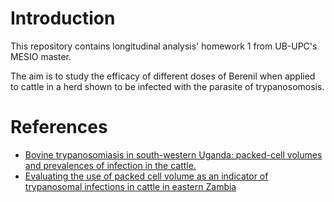 # Introduction

This repository contains longitudinal analysis' homework 1 from UB-UPC's MESIO master.

The aim is to study the efficacy of different doses of Berenil when applied to cattle in a herd shown to be infected with the parasite of trypanosomosis.

# References

* [Bovine trypanosomiasis in south-western Uganda: packed-cell volumes and prevalences of infection in the cattle.](http://www.ncbi.nlm.nih.gov/pubmed/15000727)
* [Evaluating the use of packed cell volume as an indicator of trypanosomal infections in cattle in eastern Zambia](http://www.sciencedirect.com/science/article/pii/S0167587708001098#)